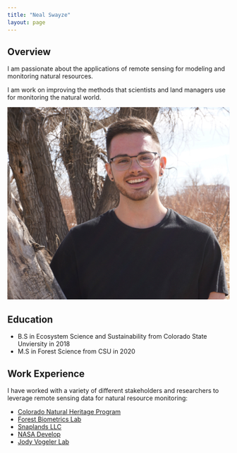 ```yaml
---
title: "Neal Swayze"
layout: page
---
```


## Overview

I am passionate about the applications of remote sensing for modeling and monitoring natural resources. 

I am work on improving the methods that scientists and land managers use for monitoring the natural world.

![neal_headshot](/photos_and_media/aux_photos/headshot_edited.jpg)

## Education
- B.S in Ecosystem Science and Sustainability from Colorado State Unviersity in 2018
- M.S in Forest Science from CSU in 2020

## Work Experience

I have worked with a variety of different stakeholders and researchers to leverage remote sensing data for natural resource monitoring:

- [Colorado Natural Heritage Program][Colorado-Natural-Heritage-Program]
- [Forest Biometrics Lab][Forest-Biometrics-Lab]
- [Snaplands LLC][Snaplands-LLC]
- [NASA Develop][NASA-Develop]
- [Jody Vogeler Lab][Jody-Vogeler-Lab]

[Colorado-Natural-Heritage-Program]: https://cnhp.colostate.edu/
[Forest-Biometrics-Lab]: https://sites.warnercnr.colostate.edu/wtinkham/forest-biometrics-lab/
[Snaplands-LLC]: https://snaplands.com/
[NASA-Develop]: https://develop.larc.nasa.gov
[Jody-Vogeler-Lab]: https://www.nrel.colostate.edu/investigator/jody-vogeler-homepage/
